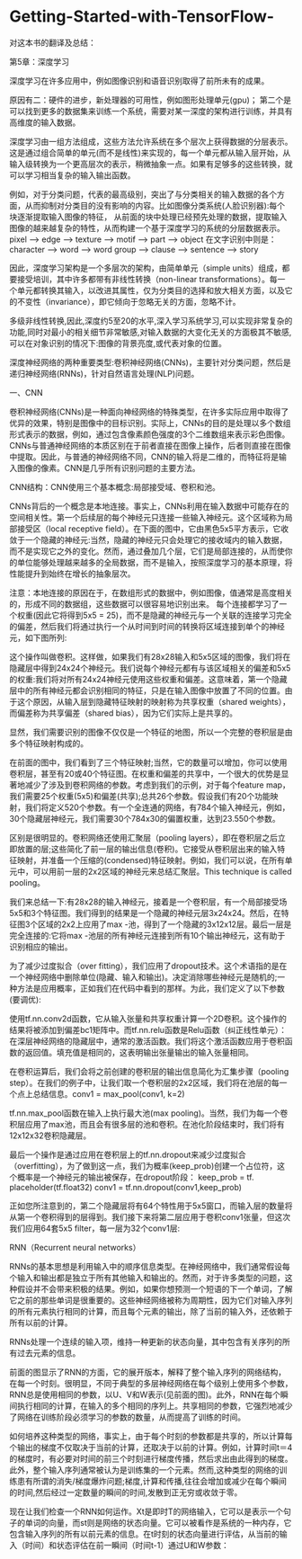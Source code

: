 # Getting-Started-with-TensorFlow-
对这本书的翻译及总结：

第5章：深度学习

深度学习在许多应用中，例如图像识别和语音识别取得了前所未有的成果。

原因有二：硬件的进步，新处理器的可用性，例如图形处理单元(gpu)； 第二个是可以找到更多的数据集来训练一个系统，需要对某一深度的架构进行训练，并具有高维度的输入数据。

深度学习由一组方法组成，这些方法允许系统在多个层次上获得数据的分层表示。这是通过组合简单的单元(而不是线性)来实现的，每一个单元都从输入层开始，从输入级转换为一个更高层次的表示，稍微抽象一点。如果有足够多的这些转换，就可以学习相当复杂的输入输出函数。

例如，对于分类问题，代表的最高级别，突出了与分类相关的输入数据的各个方面，从而抑制对分类目的没有影响的内容。比如图像分类系统(人脸识别器):每个块逐渐提取输入图像的特征，
从前面的块中处理已经预先处理的数据，提取输入图像的越来越复杂的特性，从而构建一个基于深度学习的系统的分层数据表示。pixel --> edge --> texture --> motif --> part --> object
在文字识别中则是：character --> word --> word group --> clause --> sentence --> story

因此，深度学习架构是一个多层次的架构，由简单单元（simple units）组成，都要接受培训，其中许多都带有非线性转换（non-linear transformations）。每一个单元都转换其输入，以改进其属性，仅为分类目的选择和放大相关方面，以及它的不变性（invariance），即它倾向于忽略无关的方面，忽略不计。

多级非线性转换,因此,深度约5至20的水平,深入学习系统学习,可以实现非常复杂的功能,同时对最小的相关细节非常敏感,对输入数据的大变化无关的方面极其不敏感,可以在对象识别的情况下:图像的背景亮度,或代表对象的位置。

深度神经网络的两种重要类型:卷积神经网络(CNNs)，主要针对分类问题，然后是递归神经网络(RNNs)，针对自然语言处理(NLP)问题。

一、CNN

卷积神经网络(CNNs)是一种面向神经网络的特殊类型，在许多实际应用中取得了优异的效果，特别是图像中的目标识别。实际上，CNNs的目的是处理以多个数组形式表示的数据，例如，通过包含像素颜色强度的3个二维数组来表示彩色图像。CNNs与普通神经网络的本质区别在于前者直接在图像上操作，后者则直接在图像中提取。因此，与普通的神经网络不同，CNN的输入将是二维的，而特征将是输入图像的像素。CNN是几乎所有识别问题的主要方法。

CNN结构：CNN使用三个基本概念:局部接受域、卷积和池。

CNNs背后的一个概念是本地连接。事实上，CNNs利用在输入数据中可能存在的空间相关性。第一个后续层的每个神经元只连接一些输入神经元。这个区域称为局部接受区（local receptive field）。在下面的图中，它由黑色5x5平方表示，它收敛于一个隐藏的神经元:当然，隐藏的神经元只会处理它的接收域内的输入数据，而不是实现它之外的变化。然而，通过叠加几个层，它们是局部连接的，从而使你的单位能够处理越来越多的全局数据，而不是输入，按照深度学习的基本原理，将性能提升到始终在增长的抽象层次。

注意：本地连接的原因在于，在数组形式的数据中，例如图像，值通常是高度相关的，形成不同的数据组，这些数据可以很容易地识别出来。
每个连接都学习了一个权重(因此它将得到5x5 = 25)，而不是隐藏的神经元与一个关联的连接学习完全的偏差，然后我们将通过执行一个从时间到时间的转换将区域连接到单个的神经元，如下图所列:

这个操作叫做卷积。这样做，如果我们有28x28输入和5x5区域的图像，我们将在隐藏层中得到24x24个神经元。我们说每个神经元都有与该区域相关的偏差和5x5的权重:我们将对所有24x24神经元使用这些权重和偏差。这意味着，第一个隐藏层中的所有神经元都会识别相同的特征，只是在输入图像中放置了不同的位置。由于这个原因，从输入层到隐藏特征映射的映射称为共享权重（shared weights），而偏差称为共享偏差（shared bias），因为它们实际上是共享的。

显然，我们需要识别的图像不仅仅是一个特征的地图，所以一个完整的卷积层是由多个特征映射构成的。

在前面的图中，我们看到了三个特征映射;当然，它的数量可以增加，你可以使用卷积层，甚至有20或40个特征图。在权重和偏差的共享中，一个很大的优势是显著地减少了涉及到卷积网络的参数。考虑到我们的示例，对于每个feature map，我们需要25个权重(5x5)和偏差(共享);总共26个参数。假设我们有20个功能映射，我们将定义520个参数。有一个全连通的网络，有784个输入神经元，例如，30个隐藏层神经元，我们需要30个784x30的偏置权重，达到23.550个参数。

区别是很明显的。卷积网络还使用汇聚层（pooling layers），即在卷积层之后立即放置的层;这些简化了前一层的输出信息(卷积)。它接受从卷积层出来的输入特征映射，并准备一个压缩的(condensed)特征映射。例如，我们可以说，在所有单元中，可以用前一层的2x2区域的神经元来总结汇聚层。This technique is called pooling。

我们来总结一下:有28x28的输入神经元，接着是一个卷积层，有一个局部接受场5x5和3个特征图。我们得到的结果是一个隐藏的神经元层3x24x24。然后，在特征图3个区域的2x2上应用了max -池，得到了一个隐藏的3x12x12层。最后一层是完全连接的:它将max -池层的所有神经元连接到所有10个输出神经元，这有助于识别相应的输出。

为了减少过度拟合（over fitting），我们应用了dropout技术。这个术语指的是在一个神经网络中删除单位(隐藏、输入和输出)。决定消除哪些神经元是随机的;一种方法是应用概率，正如我们在代码中看到的那样。为此，我们定义了以下参数(要调优):

使用tf.nn.conv2d函数，它从输入张量和共享权重计算一个2D卷积。这个操作的结果将被添加到偏差bc1矩阵中。而tf.nn.relu函数是Relu函数（纠正线性单元）：在深层神经网络的隐藏层中，通常的激活函数。我们将这个激活函数应用于卷积函数的返回值。填充值是相同的，这表明输出张量输出的输入张量相同。

在卷积运算后，我们会将之前创建的卷积层的输出信息简化为汇集步骤（pooling step）。在我们的例子中，让我们取一个卷积层的2x2区域，我们将在池层的每一个点上总结信息。conv1 = max_pool(conv1, k=2)

tf.nn.max_pool函数在输入上执行最大池(max pooling)。当然，我们为每一个卷积层应用了max池，而且会有很多层的池和卷积。在池化阶段结束时，我们将有12x12x32卷积隐藏层。

最后一个操作是通过应用在卷积层上的tf.nn.dropout来减少过度拟合（overfitting），为了做到这一点，我们为概率(keep_prob)创建一个占位符，这个概率是一个神经元的输出被保存，在dropout阶段：
keep_prob = tf. placeholder(tf.float32)
conv1 = tf.nn.dropout(conv1,keep_prob)

正如您所注意到的，第二个隐藏层将有64个特性用于5x5窗口，而输入层的数量将从第一个卷积得到的层得到。我们接下来将第二层应用于卷积conv1张量，但这次我们应用64套5x5 filter，每一层为32个conv1层:

RNN（Recurrent neural networks）

RNNs的基本思想是利用输入中的顺序信息类型。在神经网络中，我们通常假设每个输入和输出都是独立于所有其他输入和输出的。然而，对于许多类型的问题，这种假设并不会带来积极的结果。例如，如果你想预测一个短语的下一个单词，了解它之前的那些单词是很重要的。这些神经网络被称为周期性，因为它们对输入序列的所有元素执行相同的计算，而且每个元素的输出，除了当前的输入外，还依赖于所有以前的计算。

RNNs处理一个连续的输入项，维持一种更新的状态向量，其中包含有关序列的所有过去元素的信息。

前面的图显示了RNN的方面，它的展开版本，解释了整个输入序列的网络结构，在每一个时刻。很明显，不同于典型的多层神经网络在每个级别上使用多个参数，RNN总是使用相同的参数，以U、V和W表示(见前面的图)。此外，RNN在每个瞬间执行相同的计算，在输入的多个相同的序列上。共享相同的参数，它强烈地减少了网络在训练阶段必须学习的参数的数量，从而提高了训练的时间。

如何培养这种类型的网络，事实上，由于每个时刻的参数都是共享的，所以计算每个输出的梯度不仅取决于当前的计算，还取决于以前的计算。例如，计算时间t＝4的梯度时，有必要对时间的前三个时刻进行梯度传播，然后求出由此得到的梯度。此外，整个输入序列通常被认为是训练集的一个元素。然而,这种类型的网络的训练患有所谓的消失/梯度爆炸问题;梯度,计算和传播,往往会增加或减少在每个瞬间的时间,然后经过一定数量的瞬间的时间,发散到正无穷或收敛于零。

现在让我们检查一个RNN如何运作。Xt是即时T的网络输入，它可以是表示一个句子的单词的向量，而st则是网络的状态向量。它可以被看作是系统的一种内存，它包含输入序列的所有以前元素的信息。在t时刻的状态向量进行评估，从当前的输入（时间）和状态评估在前一瞬间（时间t-1）通过U和W参数：
